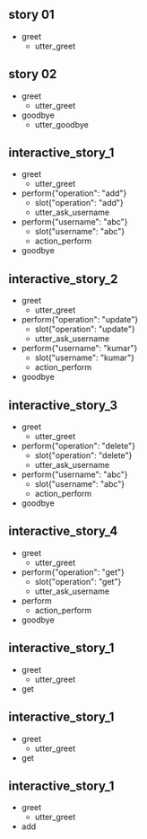 ## story 01
* greet
  - utter_greet

## story 02
* greet
  - utter_greet
* goodbye
  - utter_goodbye


## interactive_story_1
* greet
    - utter_greet
* perform{"operation": "add"}
    - slot{"operation": "add"}
    - utter_ask_username
* perform{"username": "abc"}
    - slot{"username": "abc"}
    - action_perform
* goodbye

## interactive_story_2
* greet
    - utter_greet
* perform{"operation": "update"}
    - slot{"operation": "update"}
    - utter_ask_username
* perform{"username": "kumar"}
    - slot{"username": "kumar"}
    - action_perform
* goodbye

## interactive_story_3
* greet
    - utter_greet
* perform{"operation": "delete"}
    - slot{"operation": "delete"}
    - utter_ask_username
* perform{"username": "abc"}
    - slot{"username": "abc"}
    - action_perform
* goodbye

## interactive_story_4
* greet
    - utter_greet
* perform{"operation": "get"}
    - slot{"operation": "get"}
    - utter_ask_username
* perform
    - action_perform
* goodbye
## interactive_story_1
* greet
    - utter_greet
* get

## interactive_story_1
* greet
    - utter_greet
* get

## interactive_story_1
* greet
    - utter_greet
* add
